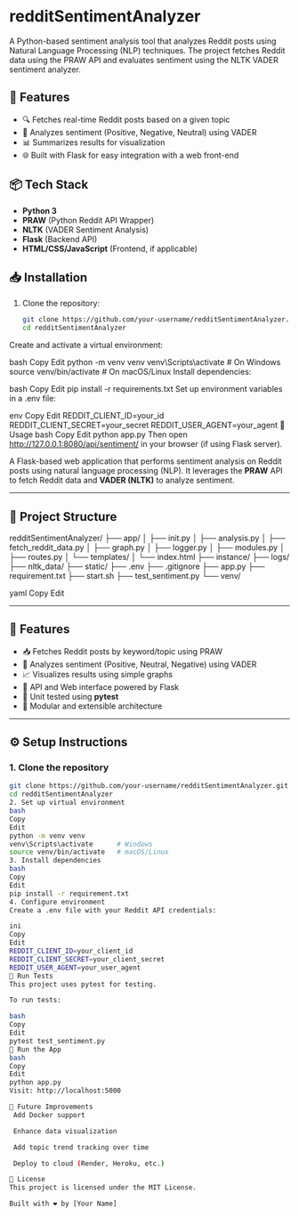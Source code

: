# redditSentimentAnalyzer

A Python-based sentiment analysis tool that analyzes Reddit posts using Natural Language Processing (NLP) techniques. The project fetches Reddit data using the PRAW API and evaluates sentiment using the NLTK VADER sentiment analyzer.

## 🚀 Features

- 🔍 Fetches real-time Reddit posts based on a given topic
- 🧠 Analyzes sentiment (Positive, Negative, Neutral) using VADER
- 📊 Summarizes results for visualization
- 🌐 Built with Flask for easy integration with a web front-end

## 📦 Tech Stack

- **Python 3**
- **PRAW** (Python Reddit API Wrapper)
- **NLTK** (VADER Sentiment Analysis)
- **Flask** (Backend API)
- **HTML/CSS/JavaScript** (Frontend, if applicable)

## 📥 Installation

1. Clone the repository:

   ```bash
   git clone https://github.com/your-username/redditSentimentAnalyzer.git
   cd redditSentimentAnalyzer
Create and activate a virtual environment:

bash
Copy
Edit
python -m venv venv
venv\Scripts\activate        # On Windows
source venv/bin/activate     # On macOS/Linux
Install dependencies:

bash
Copy
Edit
pip install -r requirements.txt
Set up environment variables in a .env file:

env
Copy
Edit
REDDIT_CLIENT_ID=your_id
REDDIT_CLIENT_SECRET=your_secret
REDDIT_USER_AGENT=your_agent
🧪 Usage
bash
Copy
Edit
python app.py
Then open http://127.0.0.1:8080/api/sentiment/ in your browser (if using Flask server).


A Flask-based web application that performs sentiment analysis on Reddit posts using natural language processing (NLP). It leverages the **PRAW** API to fetch Reddit data and **VADER (NLTK)** to analyze sentiment.

---

## 📁 Project Structure

redditSentimentAnalyzer/
├── app/
│ ├── init.py
│ ├── analysis.py
│ ├── fetch_reddit_data.py
│ ├── graph.py
│ ├── logger.py
│ ├── modules.py
│ ├── routes.py
│ └── templates/
│ └── index.html
├── instance/
├── logs/
├── nltk_data/
├── static/
├── .env
├── .gitignore
├── app.py
├── requirement.txt
├── start.sh
├── test_sentiment.py
└── venv/

yaml
Copy
Edit

---

## 🚀 Features

- 📥 Fetches Reddit posts by keyword/topic using PRAW
- 🧠 Analyzes sentiment (Positive, Neutral, Negative) using VADER
- 📈 Visualizes results using simple graphs
- 🔗 API and Web interface powered by Flask
- 🧪 Unit tested using **pytest**
- 📁 Modular and extensible architecture

---

## ⚙️ Setup Instructions

### 1. Clone the repository

```bash
git clone https://github.com/your-username/redditSentimentAnalyzer.git
cd redditSentimentAnalyzer
2. Set up virtual environment
bash
Copy
Edit
python -m venv venv
venv\Scripts\activate      # Windows
source venv/bin/activate   # macOS/Linux
3. Install dependencies
bash
Copy
Edit
pip install -r requirement.txt
4. Configure environment
Create a .env file with your Reddit API credentials:

ini
Copy
Edit
REDDIT_CLIENT_ID=your_client_id
REDDIT_CLIENT_SECRET=your_client_secret
REDDIT_USER_AGENT=your_user_agent
🧪 Run Tests
This project uses pytest for testing.

To run tests:

bash
Copy
Edit
pytest test_sentiment.py
🚀 Run the App
bash
Copy
Edit
python app.py
Visit: http://localhost:5000

📝 Future Improvements
 Add Docker support

 Enhance data visualization

 Add topic trend tracking over time

 Deploy to cloud (Render, Heroku, etc.)

📄 License
This project is licensed under the MIT License.

Built with ❤️ by [Your Name]
